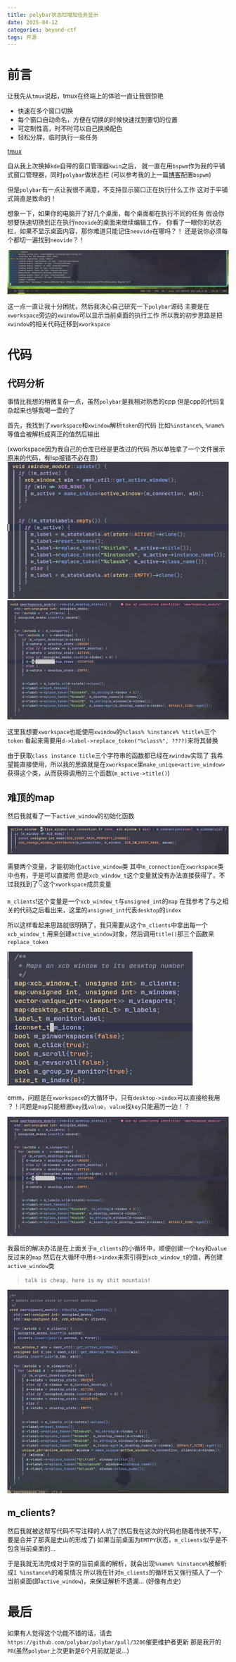 ```yaml
---
title: polybar状态栏增加任务显示
date: 2025-04-12
categories: beyond-ctf
tags: 开源
---
```


# 前言
让我先从`tmux`说起，tmux在终端上的体验一直让我很惊艳
- 快速在多个窗口切换
- 每个窗口自动命名，方便在切换的时候快速找到要切的位置
- 可定制性高，时不时可以自己换换配色
- 轻松分屏，临时执行一些任务

[tmux](./polybar/tmux.png)

自从我上次换掉`kde`自带的窗口管理器`kwin`之后，
就一直在用`bspwm`作为我的平铺式窗口管理器，同时`polybar`做状态栏
(可以参考我的上一篇[博客](https://dbgtf.org/bspwm/)配置`bspwm`)

但是`polybar`有一点让我很不满意，不支持显示窗口正在执行什么工作
这对于平铺式简直是致命的！

想象一下，如果你的电脑开了好几个桌面，每个桌面都在执行不同的任务
假设你想要快速切换到正在执行`neovide`的桌面来继续编辑工作，
你看了一眼你的状态栏，如果不显示桌面内容，那你难道只能记住`neovide`在哪吗？！
还是说你必须每个都切一遍找到`neovide`？！

![origin_poylbar](./polybar/origin_polybar.png)

这一点一直让我十分困扰，然后我决心自己研究一下`polybar`源码
主要是在`xworkspace`旁边的`xwindow`可以显示当前桌面的执行工作
所以我的初步思路是把`xwindow`的相关代码迁移到`xworkspace`

# 代码
## 代码分析
事情比我想的稍微复杂一点，虽然`polybar`是我相对熟悉的cpp
但是cpp的代码复杂起来也够我喝一壶的了

首先，我找到了`xworkspace`和`xwindow`解析`token`的代码
比如`%instance%`, `%name%`等值会被解析成真正的值然后输出

(xworkspace因为我自己的仓库已经是更改过的代码
所以单独拿了一个文件展示原来的代码，有lsp报错不必在意)
![xwindow](./polybar/xwindow.png)
![xworkspace](./polybar/xworkspace.png)

这里我想要`xworkspace`也能使用`xwindow`的`%class% %instance% %title%`三个`token`
看起来需要用`d->label->replace_token("%class%", ????)`来将其替换

由于获取`class instance title`三个字符串的函数都已经在`xwindow`实现了
我希望能直接使用，所以我的思路就是在`xworkspace`里`make_unique<active_window>`
获得这个类，从而获得调用的三个函数(`m_active->title()`)

## 难顶的map
然后我就看了一下`active_window`的初始化函数

![active_window](./polybar/active_window.png)

需要两个变量，才能初始化`active_window`类
其中`m_connection`在`xworkspace`类中也有，于是可以直接用
但是`xcb_window_t`这个变量就没有办法直接获得了，不过我找到了👇这个`xworkspace`成员变量

`m_clients`!这个变量是一个`xcb_window_t`与`unsigned_int`的`map`
在我参考了与之相关的代码之后看出来，这里的`unsigned_int`代表`desktop`的`index`

所以这样看起来思路就很明确了，我只需要从这个`m_clients`中拿出每一个`xcb_window_t`
用来创建`active_window`对象，然后调用`title()`那三个函数来`replace_token`

![m_clients](./polybar/m_clients.png)

emm，问题是在`xworkspace`的大循环中，只有`desktop->index`可以直接给我用
？！问题是`map`只能根据`key`找`value`，`value`找`key`只能遍历一边！？

![xworkspace](./polybar/xworkspace.png)

我最后的解决办法是在上面关于`m_clients`的小循环中，顺便创建一个`key`和`value`反过来的`map`
然后在大循环中用`d->index`来索引得到`xcb_window_t`的值，再创建`active_window`类
> `talk is cheap, here is my shit mountain!`

![xworkspace](./polybar/my_solution.png)

## m_clients?
然后我就被这帮写代码不写注释的人坑了(然后我在这次的代码也随着传统不写，要是合并了那真是史山的形成了)
如果当前桌面为`EMTPY`状态，`m_clients`似乎是不包含当前桌面的...

于是我就无法完成对于空的当前桌面的解析，就会出现`%name% %instance%`被解析成`I %instance%`的难泵情况
所以我在针对`m_clients`的循环后又强行插入了一个当前桌面(即`active_window`)，来保证解析不遗漏...
(好像有点史)

# 最后
如果有人觉得这个功能不错的话，请去`https://github.com/polybar/polybar/pull/3206`催更维护者更新
那是我开的`PR`(虽然`polybar`上次更新是6个月前就是说...)



